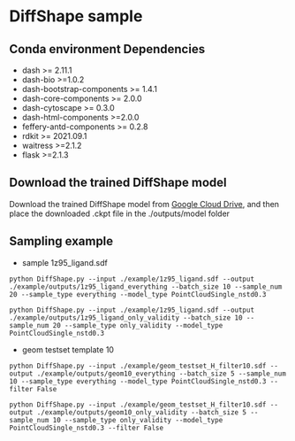 # DiffShape sample

## Conda environment Dependencies
 - dash >= 2.11.1
 - dash-bio >=1.0.2
 - dash-bootstrap-components >= 1.4.1
 - dash-core-components >= 2.0.0
 - dash-cytoscape >= 0.3.0
 - dash-html-components >=2.0.0
 - feffery-antd-components >= 0.2.8
 - rdkit >= 2021.09.1
 - waitress >=2.1.2
 - flask >=2.1.3

## Download the trained DiffShape model
Download the trained DiffShape model from [Google Cloud Drive](https://drive.google.com/drive/folders/1qTRhD-CvgXCE9cvWX5dHEzDxHsPH6Qck), and then place the downloaded .ckpt file in the ./outputs/model folder

## Sampling example
- sample 1z95_ligand.sdf
```
python DiffShape.py --input ./example/1z95_ligand.sdf --output ./example/outputs/1z95_ligand_everything --batch_size 10 --sample_num 20 --sample_type everything --model_type PointCloudSingle_nstd0.3
```
```
python DiffShape.py --input ./example/1z95_ligand.sdf --output ./example/outputs/1z95_ligand_only_validity --batch_size 10 --sample_num 20 --sample_type only_validity --model_type PointCloudSingle_nstd0.3
```
- geom testset template 10
```
python DiffShape.py --input ./example/geom_testset_H_filter10.sdf --output ./example/outputs/geom10_everything --batch_size 5 --sample_num 10 --sample_type everything --model_type PointCloudSingle_nstd0.3 --filter False
```
```
python DiffShape.py --input ./example/geom_testset_H_filter10.sdf --output ./example/outputs/geom10_only_validity --batch_size 5 --sample_num 10 --sample_type only_validity --model_type PointCloudSingle_nstd0.3 --filter False
```
